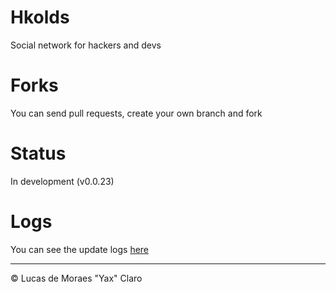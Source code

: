 # Hkolds #
Social network for hackers and devs

# Forks #
You can send pull requests, create your own branch and fork

# Status #
In development (v0.0.23)

# Logs #

You can see the update logs [here](LOGS.md)

---
<p>&copy; Lucas de Moraes "Yax" Claro</p>

